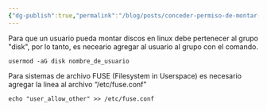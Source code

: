 ```yaml
---
{"dg-publish":true,"permalink":"/blog/posts/conceder-permiso-de-montar-discos-a-otro-usuario/"}
---
```


Para que un usuario pueda montar discos en linux debe pertenecer al grupo "disk", por lo tanto, es neceario agregar al usuario al grupo con el comando.
```
usermod -aG disk nombre_de_usuario
```
Para sistemas de archivo FUSE \(Filesystem in Userspace\) es necesario agregar la linea al archivo  “/etc/fuse.conf”
```
echo "user_allow_other" >> /etc/fuse.conf
```
